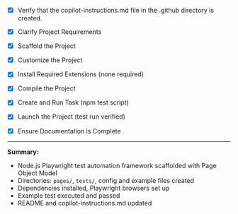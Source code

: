 <!-- Use this file to provide workspace-specific custom instructions to Copilot. For more details, visit https://code.visualstudio.com/docs/copilot/copilot-customization#_use-a-githubcopilotinstructionsmd-file -->
- [x] Verify that the copilot-instructions.md file in the .github directory is created.


- [x] Clarify Project Requirements
- [x] Scaffold the Project
- [x] Customize the Project
- [x] Install Required Extensions (none required)
- [x] Compile the Project
- [x] Create and Run Task (npm test script)
- [x] Launch the Project (test run verified)
- [x] Ensure Documentation is Complete

---
**Summary:**
- Node.js Playwright test automation framework scaffolded with Page Object Model
- Directories: `pages/`, `tests/`, config and example files created
- Dependencies installed, Playwright browsers set up
- Example test executed and passed
- README and copilot-instructions.md updated

<!--
## Execution Guidelines
...existing code...
-->
